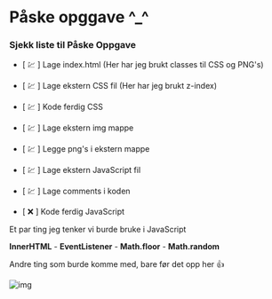 # Påske opggave ^_^


### Sjekk liste til Påske Oppgave

- [ 💹 ] Lage index.html (Her har jeg brukt classes til CSS og PNG's) 

- [ 💹  ] Lage ekstern CSS fil (Her har jeg brukt z-index)

- [ 💹 ] Kode ferdig CSS

- [ 💹 ] Lage ekstern img mappe

- [ 💹 ] Legge png's i ekstern mappe

- [ 💹 ] Lage ekstern JavaScript fil

- [ 💹 ] Lage comments i koden

- [ ❌ ] Kode ferdig JavaScript


Et par ting jeg tenker vi burde bruke i JavaScript

**InnerHTML** - 
**EventListener** -
**Math.floor** - 
**Math.random**


Andre ting som burde komme med, bare før det opp her 👍


![img](https://user-images.githubusercontent.com/98322694/163168007-efb52862-5c38-49fd-882f-633cfcb4aa21.png)


